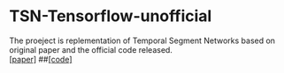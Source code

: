 # TSN-Tensorflow-unofficial
The proeject is replementation of Temporal Segment Networks based on original paper and the official code released.  
[[paper]](http://wanglimin.github.io/papers/WangXWQLTV_ECCV16.pdf)
##[[code]](https://github.com/yjxiong/temporal-segment-networks)
